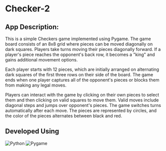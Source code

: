# Checker-2

## App Description:

This is a simple Checkers game implemented using Pygame. The game board consists of an 8x8 grid where pieces can be moved diagonally on dark squares. Players take turns moving their pieces diagonally forward. If a player's piece reaches the opponent's back row, it becomes a "king" and gains additional movement options.

Each player starts with 12 pieces, which are initially arranged on alternating dark squares of the first three rows on their side of the board. The game ends when one player captures all of the opponent's pieces or blocks them from making any legal moves.

Players can interact with the game by clicking on their own pieces to select them and then clicking on valid squares to move them. Valid moves include diagonal steps and jumps over opponent's pieces. The game switches turns automatically after each move. The pieces are represented by circles, and the color of the pieces alternates between black and red.

## Developed Using

![Python](https://img.shields.io/badge/-Python-blue?style=for-the-badge&logo=python)
![Pygame](https://img.shields.io/badge/-Pygame-blue?style=for-the-badge&logo=python)

